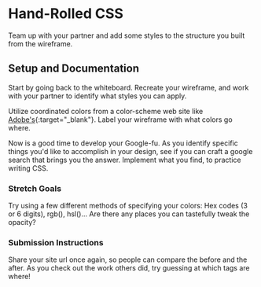 # Hand-Rolled CSS

Team up with your partner and add some styles to the structure you built from the wireframe.

## Setup and Documentation

Start by going back to the whiteboard. Recreate your wireframe, and work with your partner to identify what styles you can apply.

Utilize coordinated colors from a color-scheme web site like [Adobe's](https://color.adobe.com/create/color-wheel){:target="_blank"}. Label your wireframe with what colors go where.

Now is a good time to develop your Google-fu. As you identify specific things you'd like to accomplish in your design, see if you can craft a google search that brings you the answer. Implement what you find, to practice writing CSS.

### Stretch Goals

Try using a few different methods of specifying your colors: Hex codes (3 or 6 digits), rgb(), hsl()... Are there any places you can tastefully tweak the opacity?

### Submission Instructions

Share your site url once again, so people can compare the before and the after. As you check out the work others did, try guessing at which tags are where!
